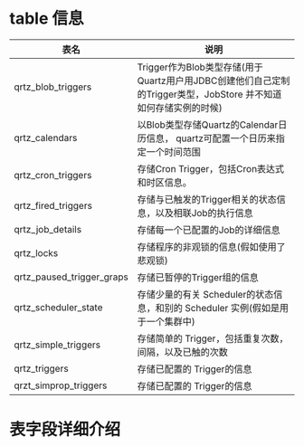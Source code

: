 # table 信息


| 表名                      | 说明                                                         |
| ------------------------- | ------------------------------------------------------------ |
| qrtz_blob_triggers        | Trigger作为Blob类型存储(用于Quartz用户用JDBC创建他们自己定制的Trigger类型，JobStore 并不知道如何存储实例的时候) |
| qrtz_calendars            | 以Blob类型存储Quartz的Calendar日历信息， quartz可配置一个日历来指定一个时间范围 |
| qrtz_cron_triggers        | 存储Cron Trigger，包括Cron表达式和时区信息。                 |
| qrtz_fired_triggers       | 存储与已触发的Trigger相关的状态信息，以及相联Job的执行信息   |
| qrtz_job_details          | 存储每一个已配置的Job的详细信息                              |
| qrtz_locks                | 存储程序的非观锁的信息(假如使用了悲观锁)                     |
| qrtz_paused_trigger_graps | 存储已暂停的Trigger组的信息                                  |
| qrtz_scheduler_state      | 存储少量的有关 Scheduler的状态信息，和别的 Scheduler 实例(假如是用于一个集群中) |
| qrtz_simple_triggers      | 存储简单的 Trigger，包括重复次数，间隔，以及已触的次数       |
| qrtz_triggers             | 存储已配置的 Trigger的信息                                   |
| qrzt_simprop_triggers     | 存储已配置的 Trigger的信息                                   |

# 表字段详细介绍

